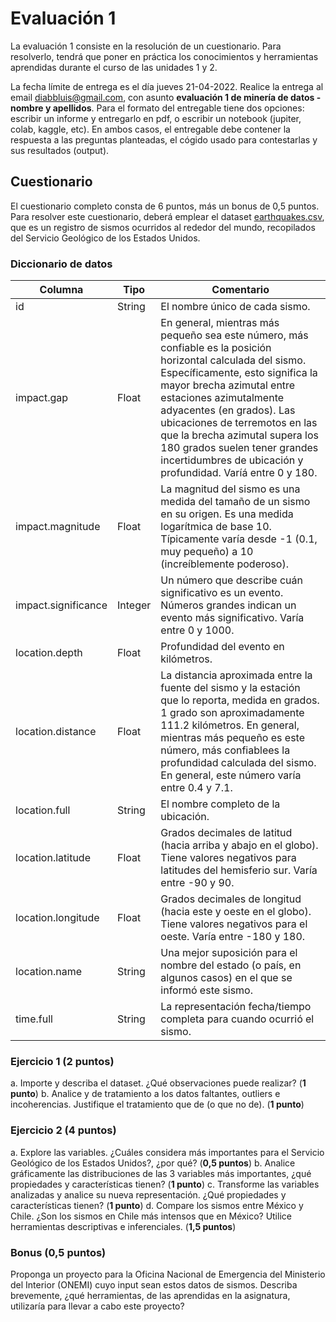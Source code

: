 # Evaluación 1

La evaluación 1 consiste en la resolución de un cuestionario. Para resolverlo, tendrá que poner en práctica los conocimientos y herramientas aprendidas durante el curso de las unidades 1 y 2.

La fecha límite de entrega es el día jueves 21-04-2022. Realice la entrega al email diabbluis@gmail.com, con asunto **evaluación 1 de minería de datos - nombre y apellidos**. Para el formato del entregable tiene dos opciones: escribir un informe y entregarlo en pdf, o escribir un notebook (jupiter, colab, kaggle, etc). En ambos casos, el entregable debe contener la respuesta a las preguntas planteadas, el cógido usado para contestarlas y sus resultados (output). 

## Cuestionario

El cuestionario completo consta de 6 puntos, más un bonus de 0,5 puntos. Para resolver este cuestionario, deberá emplear el dataset [earthquakes.csv](earthquakes.csv), que es un registro de sismos ocurridos al rededor del mundo, recopilados del Servicio Geológico de los Estados Unidos.


### Diccionario de datos

| Columna | Tipo | Comentario |
| ------- | ---- | ---------- |
| id | String | El nombre único de cada sismo. |
| impact.gap | Float | En general, mientras más pequeño sea este número, más confiable es la posición horizontal calculada del sismo. Específicamente, esto significa la mayor brecha azimutal entre estaciones azimutalmente adyacentes (en grados). Las ubicaciones de terremotos en las que la brecha azimutal supera los 180 grados suelen tener grandes incertidumbres de ubicación y profundidad. Varíá entre 0 y 180. |
| impact.magnitude | Float | La magnitud del sismo es una medida del tamaño de un sismo en su origen. Es una medida logarítmica de base 10. Típicamente varía desde -1 (0.1, muy pequeño) a 10 (increíblemente poderoso). |
| impact.significance | Integer | Un número que describe cuán significativo es un evento. Números grandes indican un evento más significativo. Varía entre 0 y 1000. |
| location.depth | Float | Profundidad del evento en kilómetros. |
| location.distance | Float | La distancia aproximada entre la fuente del sismo y la estación que lo reporta, medida en grados. 1 grado son aproximadamente 111.2 kilómetros. En general, mientras más pequeño es este número, más confiablees la profundidad calculada del sismo. En general, este número varía entre 0.4 y 7.1. |
| location.full | String | El nombre completo de la ubicación. |
| location.latitude | Float | Grados decimales de latitud (hacia arriba y abajo en el globo). Tiene valores negativos para latitudes del hemisferio sur. Varía entre -90 y 90. |
| location.longitude | Float | Grados decimales de longitud (hacia este y oeste en el globo). Tiene valores negativos para el oeste. Varía entre -180 y 180. |
| location.name | String | Una mejor suposición para el nombre del estado (o país, en algunos casos) en el que se informó este sismo. |
| time.full | String | La representación fecha/tiempo completa para cuando ocurrió el sismo. |

### Ejercicio 1 (2 puntos)

a. Importe y describa el dataset. ¿Qué observaciones puede realizar? (**1 punto**)
b. Analice y de tratamiento a los datos faltantes, outliers e incoherencias. Justifique el tratamiento que de (o que no de). (**1 punto**)

### Ejercicio 2 (4 puntos)

a. Explore las variables. ¿Cuáles considera más importantes para el Servicio Geológico de los Estados Unidos?, ¿por qué? (**0,5 puntos**)
b. Analice gráficamente las distribuciones de las 3 variables más importantes, ¿qué propiedades y características tienen? (**1 punto**)
c. Transforme las variables analizadas y analice su nueva representación. ¿Qué propiedades y características tienen? (**1 punto**)
d. Compare los sismos entre México y Chile. ¿Son los sismos en Chile más intensos que en México? Utilice herramientas descriptivas e inferenciales. (**1,5 puntos**)

### Bonus (0,5 puntos)

Proponga un proyecto para la Oficina Nacional de Emergencia del Ministerio del Interior (ONEMI) cuyo input sean estos datos de sismos. Describa brevemente, ¿qué herramientas, de las aprendidas en la asignatura, utilizaría para llevar a cabo este proyecto?